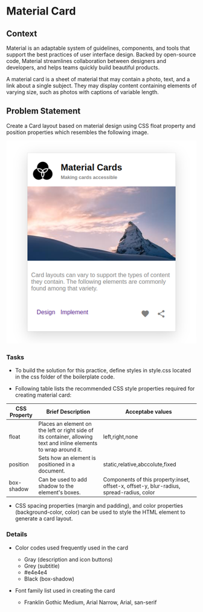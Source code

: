 # Material Card

## Context

Material is an adaptable system of guidelines, components, and tools that support the best practices of user interface design. Backed by open-source code, Material streamlines collaboration between designers and developers, and helps teams quickly build beautiful products.

A material card is a sheet of material that may contain a photo, text, and a link about a single subject. They may display content containing elements of varying size, such as photos with captions of variable length.

## Problem Statement

Create a Card layout based on material design using CSS float property and position properties which resembles the following image.

![](./Material-card-using-float.png)

### Tasks

- To build the solution for this practice, define styles in style.css located in the css folder of the boilerplate code.​

- Following table lists the recommended CSS style properties required for creating material card:​

| CSS Property | Brief Description | Acceptabe values|
|--------------|-------------------|------------------|
| float| Places an element on the left or right side of its container, allowing text and inline elements to wrap around it.| left,right,none|
|position| Sets how an element is positioned in a document. | static,relative,abccolute,fixed|
|box-shadow|Can be used to add shadow to the element's boxes. |Components of this property:​inset, offset-x, offset-y, blur-radius, spread-radius, color

- ​CSS spacing properties (margin and padding), and color properties (background-color, color) can be used to style the HTML element to generate a card layout​.

### Details

- Color codes used frequently used in the card
    - Gray (description and icon buttons)
    - Grey (subtitle)
    - #e4e4e4
    - Black (box-shadow)

- Font family list used in creating the card
    - Franklin Gothic Medium, Arial Narrow, Arial, san-serif